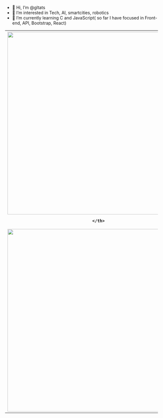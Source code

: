 - 👋 Hi, I’m @gltats
- 👀 I’m interested in Tech, AI, smartcities, robotics
- 🌱 I’m currently learning C and JavaScript( so far I have focused in Front-end, API, Bootstrap, React)


<table>
  <tr>
    <th>
      <div align="right">
          <img src="[![@gltats's Holopin board](https://holopin.me/gltats)](https://holopin.io/@gltats)" width="600"/>
      </div>

    </th>
  </tr>
  <tr>
    <td>
      <div align="right">
          <img src="https://media.giphy.com/media/wwg1suUiTbCY8H8vIA/giphy-downsized-large.gif" width="600"/>
      </div>
    </td>
  </tr>
</table>






<!---
gltats/gltats is a ✨ special ✨ repository because its `README.md` (this file) appears on your GitHub profile.
You can click the Preview link to take a look at your changes.
--->
